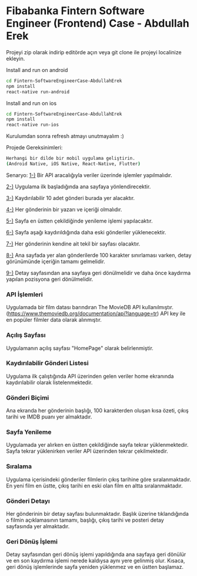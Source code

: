 # Fibabanka Fintern Software Engineer (Frontend) Case - Abdullah Erek

Projeyi zip olarak indirip editörde açın veya git clone ile projeyi localinize ekleyin.


Install and run on android

```bash
cd Fintern-SoftwareEngineerCase-AbdullahErek
npm install
react-native run-android
```

Install and run on ios

```bash
cd Fintern-SoftwareEngineerCase-AbdullahErek
npm install
react-native run-ios
```

Kurulumdan sonra refresh atmayı unutmayalım :)

Projede Gereksinimleri:
```bash
Herhangi bir dilde bir mobil uygulama geliştirin. 
(Android Native, iOS Native, React-Native, Flutter)

```

Senaryo:
[1-)](#api-islemleri) Bir API aracalığıyla veriler üzerinde işlemler yapılmalıdır.

[2-)](#acilis-sayfasi) Uygulama ilk başladığında ana sayfaya yönlendirecektir.

[3-)](#kaydirilabilir-gonderi-listesi) Kaydırılabilir 10 adet gönderi burada yer alacaktır.

[4-)](#gonderi-bicimi) Her gönderinin bir yazarı ve içeriği olmalıdır.

[5-)](#sayfa-yenileme) Sayfa en üstten çekildiğinde yenileme işlemi yapılacaktır.

[6-)](#siramala) Sayfa aşağı kaydırıldığında daha eski gönderiler yüklenecektir.

[7-)](#gonderi-detayi) Her gönderinin kendine ait tekil bir sayfası olacaktır.

[8-)](#gonderi-detayi) Ana sayfada yer alan gönderilerde 100 karakter sınırlaması
varken, detay görünümünde içeriğin tamamı gelmelidir.

[9-)](#geri-donus-islemi) Detay sayfasından ana sayfaya geri dönülmelidir ve daha önce
kaydırma yapılan pozisyona geri dönülmelidir.

### API İşlemleri
Uygulamada bir film datası barındıran The MovieDB API kullanılmıştır. (https://www.themoviedb.org/documentation/api?language=tr)
API key ile en popüler filmler data olarak alınmıştır.

### Açılış Sayfası
Uygulamanın açılış sayfası "HomePage" olarak belirlenmiştir.

### Kaydırılabilir Gönderi Listesi
Uygulama ilk çalıştığında API üzerinden gelen veriler home ekranında kaydırılabilir olarak listelenmektedir.

### Gönderi Biçimi
Ana ekranda her gönderinin başlığı, 100 karakterden oluşan kısa özeti, çıkış tarihi ve IMDB puanı yer almaktadır.

### Sayfa Yenileme
Uygulamada yer alırken en üstten çekildiğinde sayfa tekrar yüklenmektedir. Sayfa tekrar yüklenirken veriler
API üzerinden tekrar çekilmektedir.

### Sıralama
Uygulama içerisindeki gönderiler filmlerin çıkış tarihine göre sıralanmaktadır. En yeni film en üstte, çıkış tarihi
en eski olan film en altta sıralanmaktadır.

### Gönderi Detayı
Her gönderinin bir detay sayfası bulunmaktadır. Başlık üzerine tıklandığında o filmin açıklamasının tamamı, başlığı, çıkış tarihi
ve posteri detay sayfasında yer almaktadır.

### Geri Dönüş İşlemi
Detay sayfasından geri dönüş işlemi yapıldığında ana sayfaya geri dönülür ve en son kaydırma işlemi nerede kaldıysa aynı yere gelinmiş olur.
Kısaca, geri dönüş işlemlerinde sayfa yeniden yüklenmez ve en üstten başlamaz.




